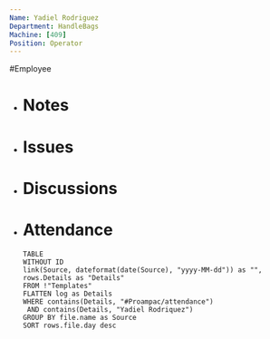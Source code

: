 ```yaml
---
Name: Yadiel Rodriguez
Department: HandleBags
Machine: [409]
Position: Operator
---
```

#Employee
- # Notes
- # Issues
- # Discussions
- # Attendance
  
  ```dataview
  TABLE
  WITHOUT ID
  link(Source, dateformat(date(Source), "yyyy-MM-dd")) as "",
  rows.Details as "Details"
  FROM !"Templates"
  FLATTEN log as Details
  WHERE contains(Details, "#Proampac/attendance")
   AND contains(Details, "Yadiel Rodriquez")
  GROUP BY file.name as Source
  SORT rows.file.day desc
  ```